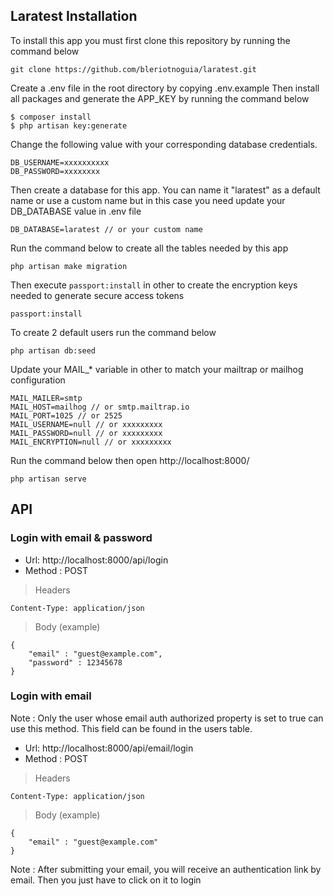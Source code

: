## Laratest Installation

To install this app you must first clone this repository by running the command below
```
git clone https://github.com/bleriotnoguia/laratest.git
```

Create a .env file in the root directory by copying .env.example
Then install all packages and generate the APP_KEY by running the command below

```
$ composer install
$ php artisan key:generate 
```

Change the following value with your corresponding database credentials.

```
DB_USERNAME=xxxxxxxxxx
DB_PASSWORD=xxxxxxxx
```

Then create a database for this app. You can name it "laratest" as a default name or use a custom name but in this case you need update your DB_DATABASE value in .env file

```
DB_DATABASE=laratest // or your custom name
```

Run the command below to create all the tables needed by this app 
```
php artisan make migration
```

Then execute `passport:install` in other to create the encryption keys needed to generate secure access tokens
```
passport:install
```
To create 2 default users run the command below
```
php artisan db:seed
```

Update your MAIL_* variable in other to match your mailtrap or mailhog configuration
```
MAIL_MAILER=smtp
MAIL_HOST=mailhog // or smtp.mailtrap.io
MAIL_PORT=1025 // or 2525
MAIL_USERNAME=null // or xxxxxxxxx
MAIL_PASSWORD=null // or xxxxxxxxx
MAIL_ENCRYPTION=null // or xxxxxxxxx
```

Run the command below then open http://localhost:8000/
```
php artisan serve
```

## API

### Login with email & password

- Url: http://localhost:8000/api/login
- Method : POST

> Headers

```
Content-Type: application/json
```
> Body (example)

```
{
    "email" : "guest@example.com",
    "password" : 12345678
}
```

### Login with email

Note : Only the user whose email auth authorized property is set to true can use this method. This field can be found in the users table.

- Url: http://localhost:8000/api/email/login
- Method : POST

> Headers

```
Content-Type: application/json
```
> Body (example)

```
{
    "email" : "guest@example.com"
}
```

Note : After submitting your email, you will receive an authentication link by email. Then you just have to click on it to login